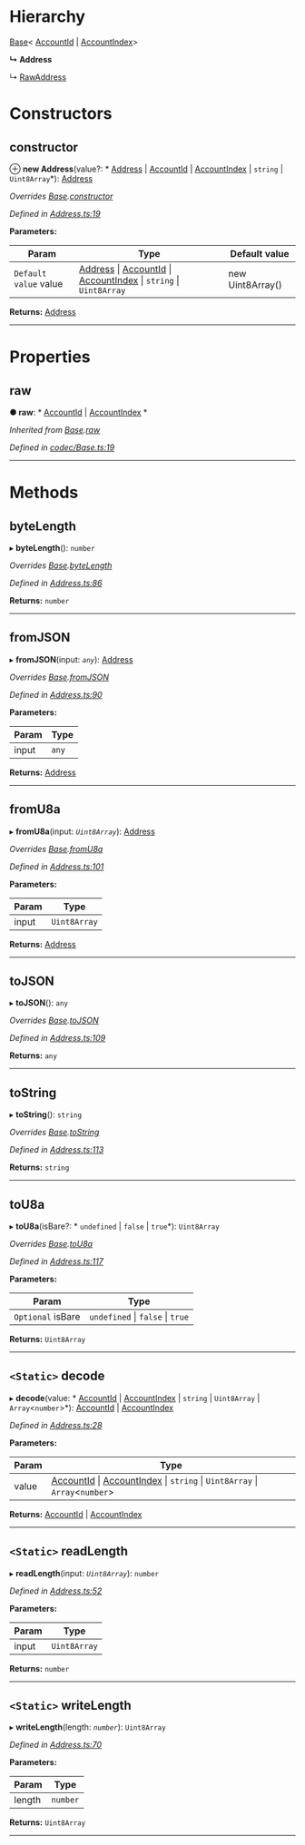 

# Hierarchy

 [Base](_codec_base_.base.md)< [AccountId](_accountid_.accountid.md) &#124; [AccountIndex](_accountindex_.accountindex.md)>

**↳ Address**

↳  [RawAddress](_rawaddress_.rawaddress.md)

# Constructors

<a id="constructor"></a>

##  constructor

⊕ **new Address**(value?: * [Address](_address_.address.md) &#124; [AccountId](_accountid_.accountid.md) &#124; [AccountIndex](_accountindex_.accountindex.md) &#124; `string` &#124; `Uint8Array`*): [Address](_address_.address.md)

*Overrides [Base](_codec_base_.base.md).[constructor](_codec_base_.base.md#constructor)*

*Defined in [Address.ts:19](https://github.com/polkadot-js/api/blob/16bf230/packages/types/src/Address.ts#L19)*

**Parameters:**

| Param | Type | Default value |
| ------ | ------ | ------ |
| `Default value` value |  [Address](_address_.address.md) &#124; [AccountId](_accountid_.accountid.md) &#124; [AccountIndex](_accountindex_.accountindex.md) &#124; `string` &#124; `Uint8Array`|  new Uint8Array() |

**Returns:** [Address](_address_.address.md)

___

# Properties

<a id="raw"></a>

##  raw

**● raw**: * [AccountId](_accountid_.accountid.md) &#124; [AccountIndex](_accountindex_.accountindex.md)
*

*Inherited from [Base](_codec_base_.base.md).[raw](_codec_base_.base.md#raw)*

*Defined in [codec/Base.ts:19](https://github.com/polkadot-js/api/blob/16bf230/packages/types/src/codec/Base.ts#L19)*

___

# Methods

<a id="bytelength"></a>

##  byteLength

▸ **byteLength**(): `number`

*Overrides [Base](_codec_base_.base.md).[byteLength](_codec_base_.base.md#bytelength)*

*Defined in [Address.ts:86](https://github.com/polkadot-js/api/blob/16bf230/packages/types/src/Address.ts#L86)*

**Returns:** `number`

___
<a id="fromjson"></a>

##  fromJSON

▸ **fromJSON**(input: *`any`*): [Address](_address_.address.md)

*Overrides [Base](_codec_base_.base.md).[fromJSON](_codec_base_.base.md#fromjson)*

*Defined in [Address.ts:90](https://github.com/polkadot-js/api/blob/16bf230/packages/types/src/Address.ts#L90)*

**Parameters:**

| Param | Type |
| ------ | ------ |
| input | `any` |

**Returns:** [Address](_address_.address.md)

___
<a id="fromu8a"></a>

##  fromU8a

▸ **fromU8a**(input: *`Uint8Array`*): [Address](_address_.address.md)

*Overrides [Base](_codec_base_.base.md).[fromU8a](_codec_base_.base.md#fromu8a)*

*Defined in [Address.ts:101](https://github.com/polkadot-js/api/blob/16bf230/packages/types/src/Address.ts#L101)*

**Parameters:**

| Param | Type |
| ------ | ------ |
| input | `Uint8Array` |

**Returns:** [Address](_address_.address.md)

___
<a id="tojson"></a>

##  toJSON

▸ **toJSON**(): `any`

*Overrides [Base](_codec_base_.base.md).[toJSON](_codec_base_.base.md#tojson)*

*Defined in [Address.ts:109](https://github.com/polkadot-js/api/blob/16bf230/packages/types/src/Address.ts#L109)*

**Returns:** `any`

___
<a id="tostring"></a>

##  toString

▸ **toString**(): `string`

*Overrides [Base](_codec_base_.base.md).[toString](_codec_base_.base.md#tostring)*

*Defined in [Address.ts:113](https://github.com/polkadot-js/api/blob/16bf230/packages/types/src/Address.ts#L113)*

**Returns:** `string`

___
<a id="tou8a"></a>

##  toU8a

▸ **toU8a**(isBare?: * `undefined` &#124; `false` &#124; `true`*): `Uint8Array`

*Overrides [Base](_codec_base_.base.md).[toU8a](_codec_base_.base.md#tou8a)*

*Defined in [Address.ts:117](https://github.com/polkadot-js/api/blob/16bf230/packages/types/src/Address.ts#L117)*

**Parameters:**

| Param | Type |
| ------ | ------ |
| `Optional` isBare |  `undefined` &#124; `false` &#124; `true`|

**Returns:** `Uint8Array`

___
<a id="decode"></a>

## `<Static>` decode

▸ **decode**(value: * [AccountId](_accountid_.accountid.md) &#124; [AccountIndex](_accountindex_.accountindex.md) &#124; `string` &#124; `Uint8Array` &#124; `Array`<`number`>*):  [AccountId](_accountid_.accountid.md) &#124; [AccountIndex](_accountindex_.accountindex.md)

*Defined in [Address.ts:28](https://github.com/polkadot-js/api/blob/16bf230/packages/types/src/Address.ts#L28)*

**Parameters:**

| Param | Type |
| ------ | ------ |
| value |  [AccountId](_accountid_.accountid.md) &#124; [AccountIndex](_accountindex_.accountindex.md) &#124; `string` &#124; `Uint8Array` &#124; `Array`<`number`>|

**Returns:**  [AccountId](_accountid_.accountid.md) &#124; [AccountIndex](_accountindex_.accountindex.md)

___
<a id="readlength"></a>

## `<Static>` readLength

▸ **readLength**(input: *`Uint8Array`*): `number`

*Defined in [Address.ts:52](https://github.com/polkadot-js/api/blob/16bf230/packages/types/src/Address.ts#L52)*

**Parameters:**

| Param | Type |
| ------ | ------ |
| input | `Uint8Array` |

**Returns:** `number`

___
<a id="writelength"></a>

## `<Static>` writeLength

▸ **writeLength**(length: *`number`*): `Uint8Array`

*Defined in [Address.ts:70](https://github.com/polkadot-js/api/blob/16bf230/packages/types/src/Address.ts#L70)*

**Parameters:**

| Param | Type |
| ------ | ------ |
| length | `number` |

**Returns:** `Uint8Array`

___

